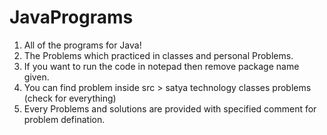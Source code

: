 # JavaPrograms
1. All of the programs for Java!
2. The Problems which practiced in classes and personal Problems.</br>
3. If you want to run the code in notepad then remove package name given.
4. You can find problem inside src > satya technology classes problems (check for everything)
5. Every Problems and solutions are provided with specified comment for problem defination.<br>
